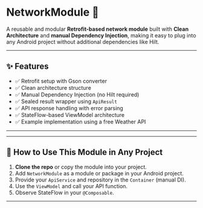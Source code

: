# NetworkModule 🚀

A reusable and modular **Retrofit-based network module** built with **Clean Architecture** and **manual Dependency Injection**, making it easy to plug into any Android project without additional dependencies like Hilt.

---

## ✨ Features

- ✅ Retrofit setup with Gson converter
- ✅ Clean architecture structure
- ✅ Manual Dependency Injection (no Hilt required)
- ✅ Sealed result wrapper using `ApiResult`
- ✅ API response handling with error parsing
- ✅ StateFlow-based ViewModel architecture
- ✅ Example implementation using a free Weather API

---


---

## 🚀 How to Use This Module in Any Project

1. **Clone the repo** or copy the module into your project.
2. Add `NetworkModule` as a module or package in your Android project.
3. Provide your `ApiService` and repository in the `Container` (manual DI).
4. Use the `ViewModel` and call your API function.
5. Observe StateFlow in your `@Composable`.

---




